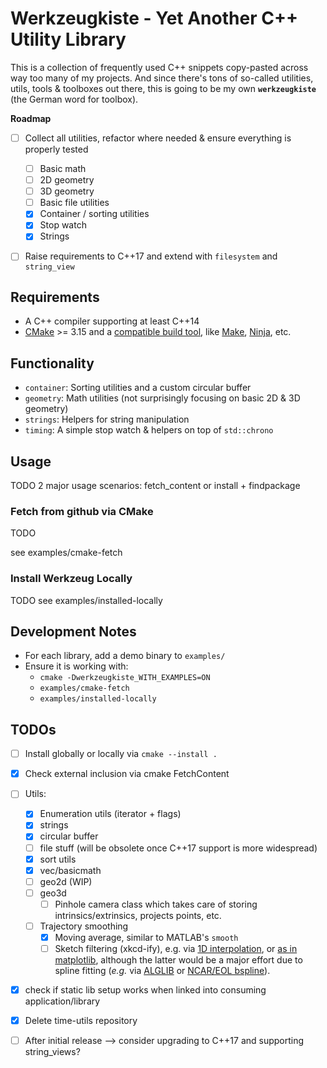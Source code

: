# Werkzeugkiste - Yet Another C++ Utility Library
This is a collection of frequently used C++ snippets copy-pasted across way too many of my projects.
And since there's tons of so-called utilities, utils, tools & toolboxes out there, this is going to be my own **`werkzeugkiste`** (the German word for toolbox).

**Roadmap**
* [ ] Collect all utilities, refactor where needed & ensure everything is properly tested
  * [ ] Basic math
  * [ ] 2D geometry
  * [ ] 3D geometry
  * [ ] Basic file utilities
  * [x] Container / sorting utilities
  * [x] Stop watch
  * [x] Strings
* [ ] Raise requirements to C++17 and extend with `filesystem` and `string_view`


## Requirements
* A C++ compiler supporting at least C++14
* [CMake](https://cmake.org/) >= 3.15 and a [compatible build tool](https://cmake.org/cmake/help/latest/manual/cmake-generators.7.html), like [Make](https://www.gnu.org/software/make/), [Ninja](https://ninja-build.org/), etc.


## Functionality
* `container`: Sorting utilities and a custom circular buffer
* `geometry`: Math utilities (not surprisingly focusing on basic 2D & 3D geometry)
* `strings`: Helpers for string manipulation
* `timing`: A simple stop watch & helpers on top of `std::chrono`

## Usage
TODO 2 major usage scenarios: fetch_content or install + findpackage

### Fetch from github via CMake
TODO

see examples/cmake-fetch

### Install Werkzeug Locally
TODO
see examples/installed-locally

## Development Notes
* For each library, add a demo binary to `examples/`
* Ensure it is working with:
  * `cmake -Dwerkzeugkiste_WITH_EXAMPLES=ON`
  * `examples/cmake-fetch`
  * `examples/installed-locally`

## TODOs

* [ ] Install globally or locally via `cmake --install .`
* [x] Check external inclusion via cmake FetchContent
* [ ] Utils:
  * [x] Enumeration utils (iterator + flags)
  * [x] strings
  * [x] circular buffer
  * [ ] file stuff (will be obsolete once C++17 support is more widespread)
  * [x] sort utils
  * [x] vec/basicmath
  * [ ] geo2d (WIP)
  * [ ] geo3d
    * [ ] Pinhole camera class which takes care of storing intrinsics/extrinsics, projects points, etc.
  * [ ] Trajectory smoothing
    * [x] Moving average, similar to MATLAB's `smooth`
    * [ ] Sketch filtering (xkcd-ify), e.g. via [1D interpolation](https://github.com/slayton/matlab-xkcdify),
      or [as in matplotlib](https://github.com/JohannesBuchner/matplotlib-xkcdify), although the latter would be
      a major effort due to spline fitting (*e.g.* via [ALGLIB](http://www.alglib.net/interpolation/spline3.php#header7)
      or [NCAR/EOL bspline](https://github.com/NCAR/bspline)).
* [x] check if static lib setup works when linked into consuming application/library
* [x] Delete time-utils repository
* [ ] After initial release --> consider upgrading to C++17 and supporting string_views?


